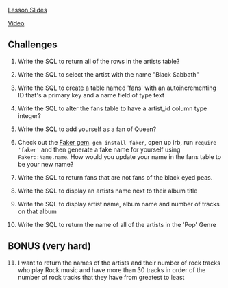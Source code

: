 [Lesson Slides](https://docs.google.com/presentation/d/142KIVPbJRMtFsrHuonXkJkbEkvIyMy3OXHteFZZe5tQ/edit?usp=sharing)

[Video](https://youtu.be/i0avkuHmBFg)


## Challenges

1. Write the SQL to return all of the rows in the artists table?


2. Write the SQL to select the artist with the name "Black Sabbath"


3. Write the SQL to create a table named 'fans' with an autoincrementing ID that's a primary key and a name field of type text


4. Write the SQL to alter the fans table to have a artist_id column type integer?


5. Write the SQL to add yourself as a fan of Queen?


6. Check out the [Faker gem](https://github.com/stympy/faker). `gem install faker`, open up irb, run `require 'faker'` and then generate a fake name for yourself using `Faker::Name.name`. How would you update your name in the fans table to be your new name?


7. Write the SQL to return fans that are not fans of the black eyed peas.


8. Write the SQL to display an artists name next to their album title


9. Write the SQL to display artist name, album name and number of tracks on that album


10. Write the SQL to return the name of all of the artists in the 'Pop' Genre


## BONUS (very hard)

11. I want to return the names of the artists and their number of rock tracks
    who play Rock music
    and have more than 30 tracks
    in order of the number of rock tracks that they have
    from greatest to least
